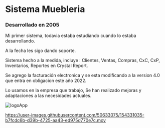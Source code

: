 # Sistema Muebleria

### Desarrollado en 2005

Mi primer sistema, todavia estaba estudiando cuando lo estaba desarrollando.

A la fecha les sigo dando soporte.

Sistema hecho a la medida, incluye : Clientes, Ventas, Compras, CxC, CxP, Inventarios, Reportes en Crystal Report.

Se agrego la facturación electronica y se esta modificando a la version 4.0 que entra en obligacion este año 2022.

Lo usamos en la empresa que trabajo, Se han realizado mejoras y adaptaciones a las necesidades actuales.


![logoApp](https://user-images.githubusercontent.com/50633075/154326986-3d6bf46b-9c77-4476-b755-08a777ae0a23.png)



https://user-images.githubusercontent.com/50633075/154331035-b7fcdc6b-d39b-4725-aa43-ed975d770e7c.mov

